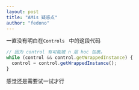 ```yaml
---
layout: post 
title: "AMis 疑惑点" 
author: "fedono"
---
```


一直没有明白在`Controls ` 中的这段代码

```js
// 因为 control 有可能被 n 层 hoc 包裹。
while (control && control.getWrappedInstance) {
  control = control.getWrappedInstance();
}
```

感觉还是需要试一试才行

